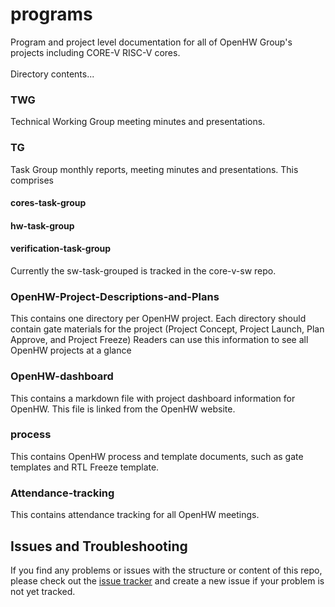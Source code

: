 # programs
Program and project level documentation for all of OpenHW Group's projects including CORE-V RISC-V cores.
<br><br>
Directory contents...

### TWG
Technical Working Group meeting minutes and presentations.

### TG
Task Group monthly reports, meeting minutes and presentations. This comprises
#### cores-task-group
#### hw-task-group
#### verification-task-group

Currently the sw-task-grouped is tracked in the core-v-sw repo.

### OpenHW-Project-Descriptions-and-Plans
This contains one directory per OpenHW project. Each directory should contain gate materials for the project (Project Concept, Project Launch, Plan Approve, and Project Freeze)
Readers can use this information to see all OpenHW projects at a glance

### OpenHW-dashboard
This contains a markdown file with project dashboard information for OpenHW. This file is linked from the OpenHW website.

### process
This contains OpenHW process and template documents, such as gate templates and RTL Freeze template.

### Attendance-tracking
This contains attendance tracking for all OpenHW meetings.

## Issues and Troubleshooting
If you find any problems or issues with the structure or content of this repo, please check out the [issue
 tracker](https://github.com/openhwgroup/programs/issues) and create a new issue if your problem is
not yet tracked.

